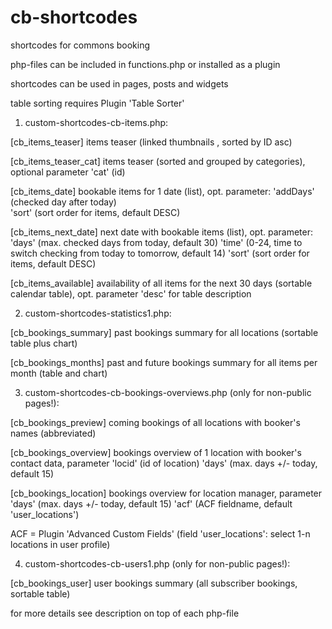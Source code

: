 # cb-shortcodes
shortcodes for commons booking

php-files can be included in functions.php or installed as a plugin

shortcodes can be used in pages, posts and widgets

table sorting requires Plugin 'Table Sorter'

1. custom-shortcodes-cb-items.php:

[cb_items_teaser]       items teaser (linked thumbnails , sorted by ID asc)

[cb_items_teaser_cat]   items teaser (sorted and grouped by categories), optional parameter 'cat' (id)

[cb_items_date]         bookable items for 1 date (list), opt. parameter:
                        'addDays' (checked day after today)                       
                        'sort' (sort order for items, default DESC)

[cb_items_next_date]    next date with bookable items (list), opt. parameter: 
                        'days' (max. checked days from today, default 30) 
                        'time' (0-24, time to switch checking from today to tomorrow, default 14)
                        'sort' (sort order for items, default DESC)

[cb_items_available]    availability of all items for the next 30 days (sortable calendar table), opt. parameter 'desc' for table description

2. custom-shortcodes-statistics1.php:

[cb_bookings_summary]   past bookings summary for all locations (sortable table plus chart) 

[cb_bookings_months]    past and future bookings summary for all items per month  (table and chart)

3. custom-shortcodes-cb-bookings-overviews.php (only for non-public pages!):

[cb_bookings_preview]   coming bookings of all locations with booker's names (abbreviated)

[cb_bookings_overview]  bookings overview of 1 location with booker's contact data, parameter 
 		                	  'locid' (id of location) 
			                  'days'  (max. days +/- today, default 15)
 
[cb_bookings_location]  bookings overview for location manager, parameter
                        'days'  (max. days +/- today, default 15)
           		          'acf'   (ACF fieldname, default 'user_locations') 

ACF = Plugin 'Advanced Custom Fields' (field 'user_locations': select 1-n locations in user profile)

4. custom-shortcodes-cb-users1.php (only for non-public pages!):

[cb_bookings_user]      user bookings summary (all subscriber bookings, sortable table)

for more details see description on top of each php-file


